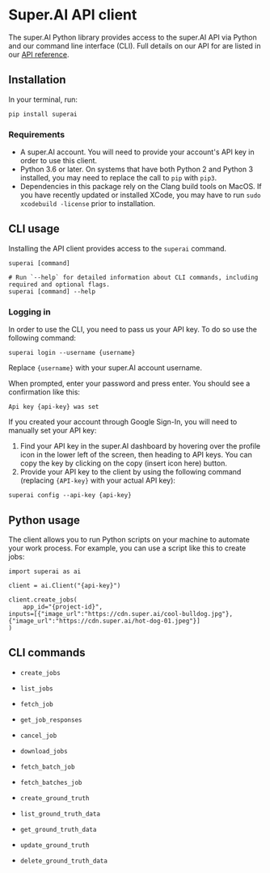 # Super.AI API client

The super.AI Python library provides access to the super.AI API via Python and our command line interface (CLI). Full details on our API for are listed in our [API reference](https://super.ai/reference).

## Installation

In your terminal, run:

```
pip install superai
```

### Requirements

- A super.AI account. You will need to provide your account's API key in order to use this client.
- Python 3.6 or later. On systems that have both Python 2 and Python 3 installed, you may need to replace the call to `pip`  with `pip3`.
- Dependencies in this package rely on the Clang build tools on MacOS. If you have recently updated or installed XCode, you may have to run `sudo xcodebuild -license` prior to installation.

## CLI usage

Installing the API client provides access to the `superai` command.

```
superai [command]

# Run `--help` for detailed information about CLI commands, including required and optional flags.
superai [command] --help
```

### Logging in

In order to use the CLI, you need to pass us your API key. To do so use the following command:

```
superai login --username {username}
```

Replace `{username}` with your super.AI account username.

When prompted, enter your password and press enter. You should see a confirmation like this:

```
Api key {api-key} was set
```

If you created your account through Google Sign-In, you will need to manually set your API key:

1. Find your API key in the super.AI dashboard by hovering over the profile icon in the lower left of the screen, then heading to API keys. You can copy the key by clicking on the copy (insert icon here) button. 
2. Provide your API key to the client by using the following command (replacing `{API-key}` with your actual API key):
  ```
  superai config --api-key {api-key}
  ```

## Python usage

The client allows you to run Python scripts on your machine to automate your work process. For example, you can use a script like this to create jobs:

```
import superai as ai

client = ai.Client("{api-key}")

client.create_jobs(
    app_id="{project-id}",
inputs=[{"image_url":"https://cdn.super.ai/cool-bulldog.jpg"},{"image_url":"https://cdn.super.ai/hot-dog-01.jpeg"}]
)
```

## CLI commands

- `create_jobs`
- `list_jobs`
- `fetch_job`
- `get_job_responses`
- `cancel_job`
- `download_jobs`

- `fetch_batch_job`
- `fetch_batches_job`

- `create_ground_truth`
- `list_ground_truth_data`
- `get_ground_truth_data`
- `update_ground_truth`
- `delete_ground_truth_data`
